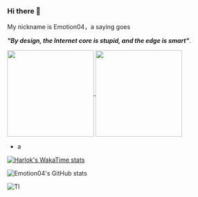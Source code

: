 ### Hi there 👋
My nickname is Emotion04，a saying goes 

***"By design, the Internet core is stupid, and the edge is smart"***.


<a href="https://github.com/Emotion04/github-readme-stats">
  <img height=200 align="center" src="https://github-readme-stats-gamma-six-57.vercel.app/api?username=emotion04&show_icons=true&bg_color=00000000" />
</a>
<a href="https://github.com/anuraghazra/convoychat">
  <img height=200 align="center" src="https://github-readme-stats.vercel.app/api/top-langs/?username=emotion04&show_icons=true&layout=donut&bg_color=00000000&langs_count=8&card_width=320" />
</a>

- a

[![Harlok's WakaTime stats](https://github-readme-stats.vercel.app/api/wakatime?username=Emotion)](https://github.com/anuraghazra/github-readme-stats)


![Emotion04's GitHub stats](https://github-readme-stats-gamma-six-57.vercel.app/api?username=emotion04&show_icons=true&bg_color=00000000)

![Tl](https://github-readme-stats.vercel.app/api/top-langs/?username=emotion04&show_icons=true&layout=donut&bg_color=00000000)

<!--
**Emotion04/emotion04** is a ✨ _special_ ✨ repository because its `README.md` (this file) appears on your GitHub profile.

Here are some ideas to get you started:

- 🔭 I’m currently working on ...
- 🌱 I’m currently learning ...
- 👯 I’m looking to collaborate on ...
- 🤔 I’m looking for help with ...
- 💬 Ask me about ...
- 📫 How to reach me: ...
- 😄 Pronouns: ...
- ⚡ Fun fact: ...
-->
